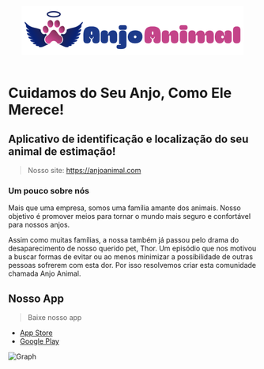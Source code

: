 <div align=center><img src=".github/logo.png"/></div>
<br/>

# Cuidamos do Seu Anjo, Como Ele Merece!

## Aplicativo de identificação e localização do seu animal de estimação!

> Nosso site: https://anjoanimal.com

### Um pouco sobre nós

Mais que uma empresa, somos uma família amante dos animais. Nosso objetivo é promover meios para tornar o mundo mais seguro e confortável para nossos anjos.

Assim como muitas famílias, a nossa também já passou pelo drama do desaparecimento de nosso querido pet, Thor. Um episódio que nos motivou a buscar formas de evitar ou ao menos minimizar a possibilidade de outras pessoas sofrerem com esta dor. Por isso resolvemos criar esta comunidade chamada Anjo Animal.

## Nosso App

> Baixe nosso app
- <a href="https://apps.apple.com/br/app/anjoanimal/id1554482280">App Store</a>
- <a href="https://play.google.com/store/apps/details?id=com.anjoanimal.anjoanimal">Google Play</a>

![Graph](https://user-images.githubusercontent.com/45128599/113911377-4a35a500-97b0-11eb-85b8-d6254e689c95.png)
